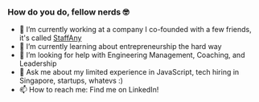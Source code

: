 ### How do you do, fellow nerds 🤓

- 💼 I’m currently working at a company I co-founded with a few friends, it's called [StaffAny](https://www.staffany.com)
- 🌱 I’m currently learning about entrepreneurship the hard way
- 🤔 I’m looking for help with Engineering Management, Coaching, and Leadership
- 💬 Ask me about my limited experience in JavaScript, tech hiring in Singapore, startups, whatevs :)
- 📫 How to reach me: Find me on LinkedIn!
